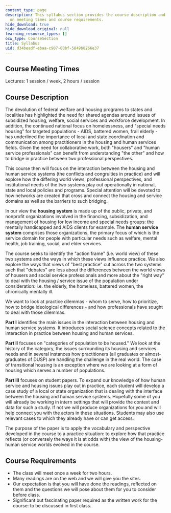 ```yaml
---
content_type: page
description: This syllabus section provides the course description and information
  on meeting times and course requirements.
hide_download: true
hide_download_original: null
learning_resource_types: []
ocw_type: CourseSection
title: Syllabus
uid: d34beadf-ebaa-c907-00bf-5849b8266e37
---
```


Course Meeting Times
--------------------

Lectures: 1 session / week, 2 hours / session

Course Description
------------------

The devolution of federal welfare and housing programs to states and localities has highlighted the need for shared agendas around issues of subsidized housing, welfare, social services and workforce development. In addition, the continued national focus on homelessness, and "special needs housing" for targeted populations - AIDS, battered women, frail elderly - has underlined the importance of local and state coordination and communication among practitioners in the housing and human services fields. Given the need for collaborative work, both "housers" and "human service professionals" can benefit from understanding "the other" and how to bridge in practice between two professional perspectives.

This course then will focus on the interaction between the housing and human service systems (the conflicts and congruities in practice) and will explore how the differing world views, professional perspectives, and institutional needs of the two systems play out operationally in national, state and local policies and programs. Special attention will be devoted to how networks are created that cross and connect the housing and service domains as well as the barriers to such bridging.

In our view the **housing system** is made up of the public, private, and nonprofit organizations involved in the financing, subsidization, and management of housing for low income and special needs groups: the mentally handicapped and AIDS clients for example. The **human service system** comprises those organizations, the primary focus of which is the service domain for people with particular needs such as welfare, mental health, job training, social, and elder services.

The course seeks to identify the "action frame" (i.e. world view) of these two systems and the ways in which these views influence practice. We also explore the ways that views of "best practice" cut across the two systems such that "debates" are less about the differences between the world views of housers and social service professionals and more about the "right way" to deal with the housing / service issue of the population under consideration: i.e. the elderly, the homeless, battered women, the chronically mentally ill.

We want to look at practice dilemmas - whom to serve, how to prioritize, how to bridge ideological differences - and how professionals have sought to deal with those dilemmas.

**Part I** identifies the main issues in the interaction between housing and human service systems. It introduces social science concepts related to the interaction in practice between housing and human services.

**Part II** focuses on "categories of population to be housed." We look at the history of the category, the issues surrounding its housing and services needs and in several instances how practitioners (all graduates or almost-graduates of DUSP) are handling the challenge in the real world. The case of transitional housing is an exception where we are looking at a form of housing which serves a number of populations.

**Part III** focuses on student papers. To expand our knowledge of how human service and housing issues play out in practice, each student will develop a case study of a local or state organization that is dealing with the interface between the housing and human service systems. Hopefully some of you will already be working in intern settings that will provide the context and data for such a study. If not we will produce organizations for you and will help connect you with the actors in these situations. Students may also use relevant cases to which they already have or can get access.

The purpose of the paper is to apply the vocabulary and perspective developed in the course to a practice situation: to explore how that practice reflects (or conversely the ways it is at odds with) the view of the housing-human service worlds evolved in the course.

Course Requirements
-------------------

*   The class will meet once a week for two hours.
*   Many readings are on the web and we will give you the sites.
*   Our expectation is that you will have done the readings, reflected on them and the questions we will pose about them for you to consider before class.
*   Significant but fascinating paper required as the written work for the course: to be discussed in first class.